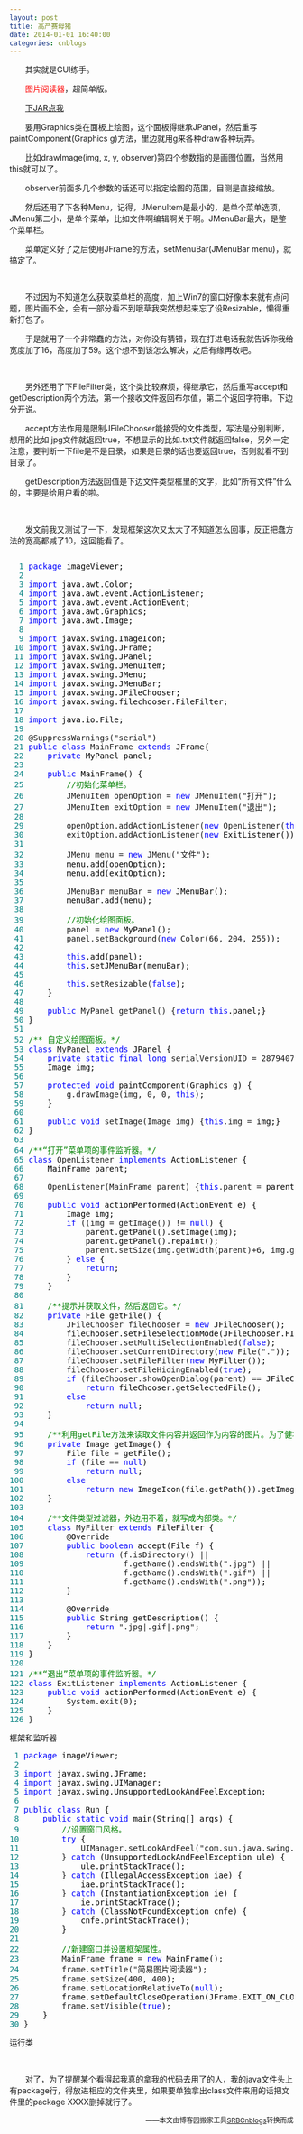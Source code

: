 ```yaml
---
layout: post
title: 高产赛母猪
date: 2014-01-01 16:40:00
categories: cnblogs
---
```


<p>　　其实就是GUI练手。</p>
<p>　　<span style="color: #ff0000;">图片阅读器</span>，超简单版。</p>
<p>　　<a href="http://files.cnblogs.com/JavaForNow/imageViewer.zip">下JAR点我</a></p>
<p>　　要用Graphics类在面板上绘图，这个面板得继承JPanel，然后重写paintComponent(Graphics g)方法，里边就用g来各种draw各种玩弄。</p>
<p>　　比如drawImage(img, x, y, observer)第四个参数指的是画图位置，当然用this就可以了。</p>
<p>　　observer前面多几个参数的话还可以指定绘图的范围，目测是直接缩放。</p>
<p>　　然后还用了下各种Menu，记得，JMenuItem是最小的，是单个菜单选项，JMenu第二小，是单个菜单，比如文件啊编辑啊关于啊。JMenuBar最大，是整个菜单栏。</p>
<p>　　菜单定义好了之后使用JFrame的方法，setMenuBar(JMenuBar menu)，就搞定了。</p>
<p>&nbsp;</p>
<p>　　不过因为不知道怎么获取菜单栏的高度，加上Win7的窗口好像本来就有点问题，图片画不全，会有一部分看不到哦草我突然想起来忘了设Resizable，懒得重新打包了。</p>
<p>　　于是就用了一个非常蠢的方法，对你没有猜错，现在打进电话我就告诉你我给宽度加了16，高度加了59。这个想不到该怎么解决，之后有缘再改吧。</p>
<p>&nbsp;</p>
<p>　　另外还用了下FileFilter类，这个类比较麻烦，得继承它，然后重写accept和getDescription两个方法，第一个接收文件返回布尔值，第二个返回字符串。下边分开说。</p>
<p>　　accept方法作用是限制JFileChooser能接受的文件类型，写法是分别判断，想用的比如.jpg文件就返回true，不想显示的比如.txt文件就返回false，另外一定注意，要判断一下file是不是目录，如果是目录的话也要返回true，否则就看不到目录了。</p>
<p>　　getDescription方法返回值是下边文件类型框里的文字，比如&ldquo;所有文件&rdquo;什么的，主要是给用户看的啦。</p>
<p>&nbsp;</p>
<p>　　发文前我又测试了一下，发现框架这次又太大了不知道怎么回事，反正把蠢方法的宽高都减了10，这回能看了。</p>
<div class="cnblogs_code" onclick="cnblogs_code_show('17ef54ad-0667-4e91-ada4-e60b35c4b9ae')"><img id="code_img_closed_17ef54ad-0667-4e91-ada4-e60b35c4b9ae" class="code_img_closed" src="http://images.cnblogs.com/OutliningIndicators/ContractedBlock.gif" alt="" /><img id="code_img_opened_17ef54ad-0667-4e91-ada4-e60b35c4b9ae" class="code_img_opened" style="display: none;" onclick="cnblogs_code_hide('17ef54ad-0667-4e91-ada4-e60b35c4b9ae',event)" src="http://images.cnblogs.com/OutliningIndicators/ExpandedBlockStart.gif" alt="" />
<div id="cnblogs_code_open_17ef54ad-0667-4e91-ada4-e60b35c4b9ae" class="cnblogs_code_hide">
<pre><span style="color: #008080;">  1</span> <span style="color: #0000ff;">package</span><span style="color: #000000;"> imageViewer;
</span><span style="color: #008080;">  2</span> 
<span style="color: #008080;">  3</span> <span style="color: #0000ff;">import</span><span style="color: #000000;"> java.awt.Color;
</span><span style="color: #008080;">  4</span> <span style="color: #0000ff;">import</span><span style="color: #000000;"> java.awt.event.ActionListener;
</span><span style="color: #008080;">  5</span> <span style="color: #0000ff;">import</span><span style="color: #000000;"> java.awt.event.ActionEvent;
</span><span style="color: #008080;">  6</span> <span style="color: #0000ff;">import</span><span style="color: #000000;"> java.awt.Graphics;
</span><span style="color: #008080;">  7</span> <span style="color: #0000ff;">import</span><span style="color: #000000;"> java.awt.Image;
</span><span style="color: #008080;">  8</span> 
<span style="color: #008080;">  9</span> <span style="color: #0000ff;">import</span><span style="color: #000000;"> javax.swing.ImageIcon;
</span><span style="color: #008080;"> 10</span> <span style="color: #0000ff;">import</span><span style="color: #000000;"> javax.swing.JFrame;
</span><span style="color: #008080;"> 11</span> <span style="color: #0000ff;">import</span><span style="color: #000000;"> javax.swing.JPanel;
</span><span style="color: #008080;"> 12</span> <span style="color: #0000ff;">import</span><span style="color: #000000;"> javax.swing.JMenuItem;
</span><span style="color: #008080;"> 13</span> <span style="color: #0000ff;">import</span><span style="color: #000000;"> javax.swing.JMenu;
</span><span style="color: #008080;"> 14</span> <span style="color: #0000ff;">import</span><span style="color: #000000;"> javax.swing.JMenuBar;
</span><span style="color: #008080;"> 15</span> <span style="color: #0000ff;">import</span><span style="color: #000000;"> javax.swing.JFileChooser;
</span><span style="color: #008080;"> 16</span> <span style="color: #0000ff;">import</span><span style="color: #000000;"> javax.swing.filechooser.FileFilter;
</span><span style="color: #008080;"> 17</span> 
<span style="color: #008080;"> 18</span> <span style="color: #0000ff;">import</span><span style="color: #000000;"> java.io.File;
</span><span style="color: #008080;"> 19</span> 
<span style="color: #008080;"> 20</span> @SuppressWarnings("serial"<span style="color: #000000;">)
</span><span style="color: #008080;"> 21</span> <span style="color: #0000ff;">public</span> <span style="color: #0000ff;">class</span> MainFrame <span style="color: #0000ff;">extends</span><span style="color: #000000;"> JFrame{
</span><span style="color: #008080;"> 22</span>     <span style="color: #0000ff;">private</span><span style="color: #000000;"> MyPanel panel;
</span><span style="color: #008080;"> 23</span>     
<span style="color: #008080;"> 24</span>     <span style="color: #0000ff;">public</span><span style="color: #000000;"> MainFrame() {
</span><span style="color: #008080;"> 25</span>         <span style="color: #008000;">//</span><span style="color: #008000;">初始化菜单栏。</span>
<span style="color: #008080;"> 26</span>         JMenuItem openOption = <span style="color: #0000ff;">new</span> JMenuItem("打开"<span style="color: #000000;">);
</span><span style="color: #008080;"> 27</span>         JMenuItem exitOption = <span style="color: #0000ff;">new</span> JMenuItem("退出"<span style="color: #000000;">);
</span><span style="color: #008080;"> 28</span>         
<span style="color: #008080;"> 29</span>         openOption.addActionListener(<span style="color: #0000ff;">new</span> OpenListener(<span style="color: #0000ff;">this</span><span style="color: #000000;">));
</span><span style="color: #008080;"> 30</span>         exitOption.addActionListener(<span style="color: #0000ff;">new</span><span style="color: #000000;"> ExitListener());
</span><span style="color: #008080;"> 31</span>         
<span style="color: #008080;"> 32</span>         JMenu menu = <span style="color: #0000ff;">new</span> JMenu("文件"<span style="color: #000000;">);
</span><span style="color: #008080;"> 33</span> <span style="color: #000000;">        menu.add(openOption);
</span><span style="color: #008080;"> 34</span> <span style="color: #000000;">        menu.add(exitOption);
</span><span style="color: #008080;"> 35</span>         
<span style="color: #008080;"> 36</span>         JMenuBar menuBar = <span style="color: #0000ff;">new</span><span style="color: #000000;"> JMenuBar();
</span><span style="color: #008080;"> 37</span> <span style="color: #000000;">        menuBar.add(menu);
</span><span style="color: #008080;"> 38</span>         
<span style="color: #008080;"> 39</span>         <span style="color: #008000;">//</span><span style="color: #008000;">初始化绘图面板。</span>
<span style="color: #008080;"> 40</span>         panel = <span style="color: #0000ff;">new</span><span style="color: #000000;"> MyPanel();
</span><span style="color: #008080;"> 41</span>         panel.setBackground(<span style="color: #0000ff;">new</span> Color(66, 204, 255<span style="color: #000000;">));
</span><span style="color: #008080;"> 42</span>         
<span style="color: #008080;"> 43</span>         <span style="color: #0000ff;">this</span><span style="color: #000000;">.add(panel);
</span><span style="color: #008080;"> 44</span>         <span style="color: #0000ff;">this</span><span style="color: #000000;">.setJMenuBar(menuBar);
</span><span style="color: #008080;"> 45</span>         
<span style="color: #008080;"> 46</span>         <span style="color: #0000ff;">this</span>.setResizable(<span style="color: #0000ff;">false</span><span style="color: #000000;">);
</span><span style="color: #008080;"> 47</span> <span style="color: #000000;">    }
</span><span style="color: #008080;"> 48</span>     
<span style="color: #008080;"> 49</span>     <span style="color: #0000ff;">public</span> MyPanel getPanel() {<span style="color: #0000ff;">return</span> <span style="color: #0000ff;">this</span><span style="color: #000000;">.panel;}
</span><span style="color: #008080;"> 50</span> <span style="color: #000000;">}
</span><span style="color: #008080;"> 51</span> 
<span style="color: #008080;"> 52</span> <span style="color: #008000;">/**</span><span style="color: #008000;"> 自定义绘图面板。</span><span style="color: #008000;">*/</span>
<span style="color: #008080;"> 53</span> <span style="color: #0000ff;">class</span> MyPanel <span style="color: #0000ff;">extends</span><span style="color: #000000;"> JPanel {
</span><span style="color: #008080;"> 54</span>     <span style="color: #0000ff;">private</span> <span style="color: #0000ff;">static</span> <span style="color: #0000ff;">final</span> <span style="color: #0000ff;">long</span> serialVersionUID = 287940773057884149L<span style="color: #000000;">;
</span><span style="color: #008080;"> 55</span> <span style="color: #000000;">    Image img;
</span><span style="color: #008080;"> 56</span>     
<span style="color: #008080;"> 57</span>     <span style="color: #0000ff;">protected</span> <span style="color: #0000ff;">void</span><span style="color: #000000;"> paintComponent(Graphics g) {
</span><span style="color: #008080;"> 58</span>         g.drawImage(img, 0, 0, <span style="color: #0000ff;">this</span><span style="color: #000000;">);
</span><span style="color: #008080;"> 59</span> <span style="color: #000000;">    }
</span><span style="color: #008080;"> 60</span>     
<span style="color: #008080;"> 61</span>     <span style="color: #0000ff;">public</span> <span style="color: #0000ff;">void</span> setImage(Image img) {<span style="color: #0000ff;">this</span>.img =<span style="color: #000000;"> img;}
</span><span style="color: #008080;"> 62</span> <span style="color: #000000;">}
</span><span style="color: #008080;"> 63</span> 
<span style="color: #008080;"> 64</span> <span style="color: #008000;">/**</span><span style="color: #008000;">&ldquo;打开&rdquo;菜单项的事件监听器。</span><span style="color: #008000;">*/</span>
<span style="color: #008080;"> 65</span> <span style="color: #0000ff;">class</span> OpenListener <span style="color: #0000ff;">implements</span><span style="color: #000000;"> ActionListener {
</span><span style="color: #008080;"> 66</span> <span style="color: #000000;">    MainFrame parent;
</span><span style="color: #008080;"> 67</span>     
<span style="color: #008080;"> 68</span>     OpenListener(MainFrame parent) {<span style="color: #0000ff;">this</span>.parent =<span style="color: #000000;"> parent;}
</span><span style="color: #008080;"> 69</span>     
<span style="color: #008080;"> 70</span>     <span style="color: #0000ff;">public</span> <span style="color: #0000ff;">void</span><span style="color: #000000;"> actionPerformed(ActionEvent e) {
</span><span style="color: #008080;"> 71</span> <span style="color: #000000;">        Image img;
</span><span style="color: #008080;"> 72</span>         <span style="color: #0000ff;">if</span> ((img = getImage()) != <span style="color: #0000ff;">null</span><span style="color: #000000;">) {
</span><span style="color: #008080;"> 73</span> <span style="color: #000000;">            parent.getPanel().setImage(img);
</span><span style="color: #008080;"> 74</span> <span style="color: #000000;">            parent.getPanel().repaint();
</span><span style="color: #008080;"> 75</span>             parent.setSize(img.getWidth(parent)+6, img.getHeight(parent)+49<span style="color: #000000;">);
</span><span style="color: #008080;"> 76</span>         } <span style="color: #0000ff;">else</span><span style="color: #000000;"> {
</span><span style="color: #008080;"> 77</span>             <span style="color: #0000ff;">return</span><span style="color: #000000;">;
</span><span style="color: #008080;"> 78</span> <span style="color: #000000;">        }
</span><span style="color: #008080;"> 79</span> <span style="color: #000000;">    }
</span><span style="color: #008080;"> 80</span>     
<span style="color: #008080;"> 81</span>     <span style="color: #008000;">/**</span><span style="color: #008000;">提示并获取文件，然后返回它。</span><span style="color: #008000;">*/</span>
<span style="color: #008080;"> 82</span>     <span style="color: #0000ff;">private</span><span style="color: #000000;"> File getFile() {
</span><span style="color: #008080;"> 83</span>         JFileChooser fileChooser = <span style="color: #0000ff;">new</span><span style="color: #000000;"> JFileChooser();
</span><span style="color: #008080;"> 84</span> <span style="color: #000000;">        fileChooser.setFileSelectionMode(JFileChooser.FILES_ONLY);
</span><span style="color: #008080;"> 85</span>         fileChooser.setMultiSelectionEnabled(<span style="color: #0000ff;">false</span><span style="color: #000000;">);
</span><span style="color: #008080;"> 86</span>         fileChooser.setCurrentDirectory(<span style="color: #0000ff;">new</span> File("."<span style="color: #000000;">));
</span><span style="color: #008080;"> 87</span>         fileChooser.setFileFilter(<span style="color: #0000ff;">new</span><span style="color: #000000;"> MyFilter());
</span><span style="color: #008080;"> 88</span>         fileChooser.setFileHidingEnabled(<span style="color: #0000ff;">true</span><span style="color: #000000;">);
</span><span style="color: #008080;"> 89</span>         <span style="color: #0000ff;">if</span> (fileChooser.showOpenDialog(parent) ==<span style="color: #000000;"> JFileChooser.APPROVE_OPTION)
</span><span style="color: #008080;"> 90</span>             <span style="color: #0000ff;">return</span><span style="color: #000000;"> fileChooser.getSelectedFile();
</span><span style="color: #008080;"> 91</span>         <span style="color: #0000ff;">else</span>
<span style="color: #008080;"> 92</span>             <span style="color: #0000ff;">return</span> <span style="color: #0000ff;">null</span><span style="color: #000000;">;
</span><span style="color: #008080;"> 93</span> <span style="color: #000000;">    }
</span><span style="color: #008080;"> 94</span>     
<span style="color: #008080;"> 95</span>     <span style="color: #008000;">/**</span><span style="color: #008000;">利用getFile方法来读取文件内容并返回作为内容的图片。为了健壮性本来应该判断一下文件类型的，不过反正自己用就算了。</span><span style="color: #008000;">*/</span>
<span style="color: #008080;"> 96</span>     <span style="color: #0000ff;">private</span><span style="color: #000000;"> Image getImage() {
</span><span style="color: #008080;"> 97</span>         File file =<span style="color: #000000;"> getFile();
</span><span style="color: #008080;"> 98</span>         <span style="color: #0000ff;">if</span> (file == <span style="color: #0000ff;">null</span><span style="color: #000000;">)
</span><span style="color: #008080;"> 99</span>             <span style="color: #0000ff;">return</span> <span style="color: #0000ff;">null</span><span style="color: #000000;">;
</span><span style="color: #008080;">100</span>         <span style="color: #0000ff;">else</span>
<span style="color: #008080;">101</span>             <span style="color: #0000ff;">return</span> <span style="color: #0000ff;">new</span><span style="color: #000000;"> ImageIcon(file.getPath()).getImage();
</span><span style="color: #008080;">102</span> <span style="color: #000000;">    }
</span><span style="color: #008080;">103</span>     
<span style="color: #008080;">104</span>     <span style="color: #008000;">/**</span><span style="color: #008000;">文件类型过滤器，外边用不着，就写成内部类。</span><span style="color: #008000;">*/</span>
<span style="color: #008080;">105</span>     <span style="color: #0000ff;">class</span> MyFilter <span style="color: #0000ff;">extends</span><span style="color: #000000;"> FileFilter {
</span><span style="color: #008080;">106</span> <span style="color: #000000;">        @Override
</span><span style="color: #008080;">107</span>         <span style="color: #0000ff;">public</span> <span style="color: #0000ff;">boolean</span><span style="color: #000000;"> accept(File f) {
</span><span style="color: #008080;">108</span>             <span style="color: #0000ff;">return</span> (f.isDirectory() ||
<span style="color: #008080;">109</span>                     f.getName().endsWith(".jpg") ||
<span style="color: #008080;">110</span>                     f.getName().endsWith(".gif") ||
<span style="color: #008080;">111</span>                     f.getName().endsWith(".png"<span style="color: #000000;">));
</span><span style="color: #008080;">112</span> <span style="color: #000000;">        }
</span><span style="color: #008080;">113</span>         
<span style="color: #008080;">114</span> <span style="color: #000000;">        @Override
</span><span style="color: #008080;">115</span>         <span style="color: #0000ff;">public</span><span style="color: #000000;"> String getDescription() {
</span><span style="color: #008080;">116</span>             <span style="color: #0000ff;">return</span> ".jpg|.gif|.png"<span style="color: #000000;">;
</span><span style="color: #008080;">117</span> <span style="color: #000000;">        }
</span><span style="color: #008080;">118</span> <span style="color: #000000;">    }
</span><span style="color: #008080;">119</span> <span style="color: #000000;">}
</span><span style="color: #008080;">120</span> 
<span style="color: #008080;">121</span> <span style="color: #008000;">/**</span><span style="color: #008000;">&ldquo;退出&rdquo;菜单项的事件监听器。</span><span style="color: #008000;">*/</span>
<span style="color: #008080;">122</span> <span style="color: #0000ff;">class</span> ExitListener <span style="color: #0000ff;">implements</span><span style="color: #000000;"> ActionListener {
</span><span style="color: #008080;">123</span>     <span style="color: #0000ff;">public</span> <span style="color: #0000ff;">void</span><span style="color: #000000;"> actionPerformed(ActionEvent e) {
</span><span style="color: #008080;">124</span>         System.exit(0<span style="color: #000000;">);
</span><span style="color: #008080;">125</span> <span style="color: #000000;">    }
</span><span style="color: #008080;">126</span> }</pre>
</div>
<span class="cnblogs_code_collapse">框架和监听器</span></div>
<div class="cnblogs_code" onclick="cnblogs_code_show('981b1e29-5e2e-4b35-8ce9-da1dc9e6d3aa')"><img id="code_img_closed_981b1e29-5e2e-4b35-8ce9-da1dc9e6d3aa" class="code_img_closed" src="http://images.cnblogs.com/OutliningIndicators/ContractedBlock.gif" alt="" /><img id="code_img_opened_981b1e29-5e2e-4b35-8ce9-da1dc9e6d3aa" class="code_img_opened" style="display: none;" onclick="cnblogs_code_hide('981b1e29-5e2e-4b35-8ce9-da1dc9e6d3aa',event)" src="http://images.cnblogs.com/OutliningIndicators/ExpandedBlockStart.gif" alt="" />
<div id="cnblogs_code_open_981b1e29-5e2e-4b35-8ce9-da1dc9e6d3aa" class="cnblogs_code_hide">
<pre><span style="color: #008080;"> 1</span> <span style="color: #0000ff;">package</span><span style="color: #000000;"> imageViewer;
</span><span style="color: #008080;"> 2</span> 
<span style="color: #008080;"> 3</span> <span style="color: #0000ff;">import</span><span style="color: #000000;"> javax.swing.JFrame;
</span><span style="color: #008080;"> 4</span> <span style="color: #0000ff;">import</span><span style="color: #000000;"> javax.swing.UIManager;
</span><span style="color: #008080;"> 5</span> <span style="color: #0000ff;">import</span><span style="color: #000000;"> javax.swing.UnsupportedLookAndFeelException;
</span><span style="color: #008080;"> 6</span> 
<span style="color: #008080;"> 7</span> <span style="color: #0000ff;">public</span> <span style="color: #0000ff;">class</span><span style="color: #000000;"> Run {
</span><span style="color: #008080;"> 8</span>     <span style="color: #0000ff;">public</span> <span style="color: #0000ff;">static</span> <span style="color: #0000ff;">void</span><span style="color: #000000;"> main(String[] args) {
</span><span style="color: #008080;"> 9</span>         <span style="color: #008000;">//</span><span style="color: #008000;">设置窗口风格。</span>
<span style="color: #008080;">10</span>         <span style="color: #0000ff;">try</span><span style="color: #000000;"> {
</span><span style="color: #008080;">11</span>             UIManager.setLookAndFeel("com.sun.java.swing.plaf.windows.WindowsLookAndFeel"<span style="color: #000000;">);
</span><span style="color: #008080;">12</span>         } <span style="color: #0000ff;">catch</span><span style="color: #000000;"> (UnsupportedLookAndFeelException ule) {
</span><span style="color: #008080;">13</span> <span style="color: #000000;">            ule.printStackTrace();
</span><span style="color: #008080;">14</span>         } <span style="color: #0000ff;">catch</span><span style="color: #000000;"> (IllegalAccessException iae) {
</span><span style="color: #008080;">15</span> <span style="color: #000000;">            iae.printStackTrace();
</span><span style="color: #008080;">16</span>         } <span style="color: #0000ff;">catch</span><span style="color: #000000;"> (InstantiationException ie) {
</span><span style="color: #008080;">17</span> <span style="color: #000000;">            ie.printStackTrace();
</span><span style="color: #008080;">18</span>         } <span style="color: #0000ff;">catch</span><span style="color: #000000;"> (ClassNotFoundException cnfe) {
</span><span style="color: #008080;">19</span> <span style="color: #000000;">            cnfe.printStackTrace();
</span><span style="color: #008080;">20</span> <span style="color: #000000;">        }
</span><span style="color: #008080;">21</span>         
<span style="color: #008080;">22</span>         <span style="color: #008000;">//</span><span style="color: #008000;">新建窗口并设置框架属性。</span>
<span style="color: #008080;">23</span>         MainFrame frame = <span style="color: #0000ff;">new</span><span style="color: #000000;"> MainFrame();
</span><span style="color: #008080;">24</span>         frame.setTitle("简易图片阅读器"<span style="color: #000000;">);
</span><span style="color: #008080;">25</span>         frame.setSize(400, 400<span style="color: #000000;">);
</span><span style="color: #008080;">26</span>         frame.setLocationRelativeTo(<span style="color: #0000ff;">null</span><span style="color: #000000;">);
</span><span style="color: #008080;">27</span> <span style="color: #000000;">        frame.setDefaultCloseOperation(JFrame.EXIT_ON_CLOSE);
</span><span style="color: #008080;">28</span>         frame.setVisible(<span style="color: #0000ff;">true</span><span style="color: #000000;">);
</span><span style="color: #008080;">29</span> <span style="color: #000000;">    }
</span><span style="color: #008080;">30</span> }</pre>
</div>
<span class="cnblogs_code_collapse">运行类</span></div>
<p>&nbsp;</p>
<p>　　对了，为了提醒某个看得起我真的拿我的代码去用了的人，我的java文件头上有package行，得放进相应的文件夹里，如果要单独拿出class文件来用的话把文件里的package XXXX删掉就行了。</p>

<p align=right><span style="font-size: 12px">——本文由博客园搬家工具<a href="https://github.com/mlxy/SRBCnblogs">SRBCnblogs</a>转换而成</span></p>